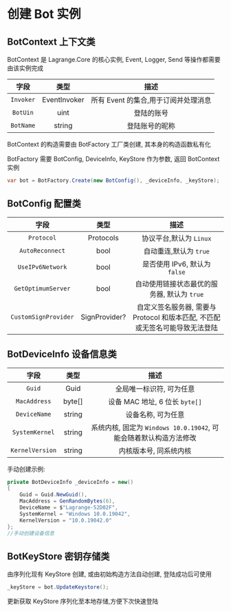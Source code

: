 # 创建 Bot 实例

## BotContext 上下文类

BotContext 是 Lagrange.Core 的核心实例, Event, Logger, Send 等操作都需要由该实例完成

|   字段    |     类型     |                 描述                 |
| :-------: | :----------: | :----------------------------------: |
| `Invoker` | EventInvoker | 所有 Event 的集合,用于订阅并处理消息 |
| `BotUin`  |     uint     |              登陆的账号              |
| `BotName` |    string    |            登陆账号的昵称            |

BotContext 的构造需要由 BotFactory 工厂类创建, 其本身的构造函数私有化

BotFactory 需要 BotConfig, DeviceInfo, KeyStore 作为参数, 返回 BotContext 实例

```csharp
var bot = BotFactory.Create(new BotConfig(), _deviceInfo, _keyStore);
```

## BotConfig 配置类

|         字段         |     类型      |                                     描述                                     |
| :------------------: | :-----------: | :--------------------------------------------------------------------------: |
|      `Protocol`      |   Protocols   |                           协议平台,默认为 `Linux`                            |
|   `AutoReconnect`    |     bool      |                            自动重连,默认为 `true`                            |
|   `UseIPv6Network`   |     bool      |                        是否使用 IPv6, 默认为 `false`                         |
|  `GetOptimumServer`  |     bool      |                 自动使用链接状态最优的服务器, 默认为 `true`                  |
| `CustomSignProvider` | SignProvider? | 自定义签名服务器, 需要与 Protocol 和版本匹配, 不匹配或无签名可能导致无法登陆 |

## BotDeviceInfo 设备信息类

|      字段       |  类型  |                               描述                                |
| :-------------: | :----: | :---------------------------------------------------------------: |
|     `Guid`      |  Guid  |                     全局唯一标识符, 可为任意                      |
|  `MacAddress`   | byte[] |                  设备 MAC 地址, 6 位长 `byte[]`                   |
|  `DeviceName`   | string |                        设备名称, 可为任意                         |
| `SystemKernel`  | string | 系统内核, 固定为 `Windows 10.0.19042`, 可能会随着默认构造方法修改 |
| `KernelVersion` | string |                      内核版本号, 同系统内核                       |

手动创建示例:

```csharp
private BotDeviceInfo _deviceInfo = new()
{
    Guid = Guid.NewGuid(),
    MacAddress = GenRandomBytes(6),
    DeviceName = $"Lagrange-52D02F",
    SystemKernel = "Windows 10.0.19042",
    KernelVersion = "10.0.19042.0"
};
//手动创建设备信息
```

## BotKeyStore 密钥存储类

由序列化现有 KeyStore 创建, 或由初始构造方法自动创建, 登陆成功后可使用

```csharp
_keyStore = bot.UpdateKeystore();
```

更新获取 KeyStore 序列化至本地存储,方便下次快速登陆
